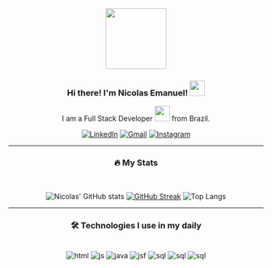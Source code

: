 <div id="header" align="center">
  <img src="https://media.giphy.com/media/jdPMeyv9rn0hZHh8n9/giphy.gif" width="120"/><br/>
	
### Hi there! I'm Nicolas Emanuel! <img src="https://media.giphy.com/media/hvRJCLFzcasrR4ia7z/giphy.gif" width="30px"/>

I am a Full Stack Developer <img src="https://media.giphy.com/media/WUlplcMpOCEmTGBtBW/giphy.gif" width="30"> from Brazil.

[![LinkedIn](https://img.shields.io/badge/LinkedIn-0077B5?style=for-the-badge&logo=linkedin&logoColor=white)](https://www.linkedin.com/in/nicolas-emanuel-soares-de-pinho-a99772186/) 
[![Gmail](https://img.shields.io/badge/Gmail-D14836?style=for-the-badge&logo=gmail&logoColor=white)](mailto:nicolasdipinho@gmail.com)
[![Instagram](https://img.shields.io/badge/Instagram-E4405F?style=for-the-badge&logo=instagram&logoColor=white)](https://www.instagram.com/nicolasssoaress/)  

---

### :fire: My Stats

<br/>

![Nicolas' GitHub stats](https://github-readme-stats.vercel.app/api?username=NickEmanuelS&show_icons=true&theme=highcontrast&rank_icon=github&include_all_commits=true)
[![GitHub Streak](http://github-readme-streak-stats.herokuapp.com?user=NickEmanuelS&theme=highcontrast)](https://git.io/streak-stats)
![Top Langs](https://github-readme-stats.vercel.app/api/top-langs/?username=NickEmanuelS&layout=compact&theme=highcontrast) 
 
<!-- ![Top Langs](https://github-readme-stats.vercel.app/api/top-langs/?username=NickEmanuelS&layout=compact&theme=highcontrast) -->
---
### :hammer_and_wrench: Technologies I use in my daily

<div style="display: inline_block"><br/>
	<img align="center" alt="html" src="https://img.shields.io/badge/HTML5-E34F26?style=for-the-badge&logo=html5&logoColor=white" />
	<img align="center" alt="js" src="https://img.shields.io/badge/JavaScript-F7DF1E?style=for-the-badge&logo=javascript&logoColor=black" />
	<img align="center" alt="java" src="https://img.shields.io/badge/Java-ED8B00?style=for-the-badge&logo=openjdk&logoColor=white" />
	<img align="center" alt="jsf" src="https://img.shields.io/badge/JSF-2800ff?style=for-the-badge&logo=openjdk&logoColor=white" />
	<img align="center" alt="sql" src="https://img.shields.io/badge/spring-%236DB33F.svg?style=for-the-badge&logo=spring&logoColor=white" />
	<img align="center" alt="sql" src="https://img.shields.io/badge/MySQL-00000F?style=for-the-badge&logo=mysql&logoColor=white" />
	<img align="center" alt="sql" src="https://img.shields.io/badge/git-%23F05033.svg?style=for-the-badge&logo=git&logoColor=white" />
</div>

</div>
